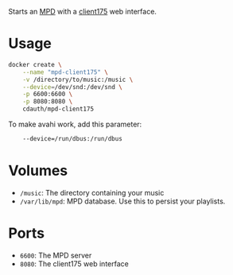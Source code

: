 Starts an [MPD](http://www.musicpd.org/) with a [client175](https://code.google.com/p/client175/) web interface.


Usage
=====

```bash
docker create \
	--name "mpd-client175" \
	-v /directory/to/music:/music \
	--device=/dev/snd:/dev/snd \
	-p 6600:6600 \
	-p 8080:8080 \
	cdauth/mpd-client175
```

To make avahi work, add this parameter:

```bash
	--device=/run/dbus:/run/dbus
```


Volumes
=======

* `/music`: The directory containing your music
* `/var/lib/mpd`: MPD database. Use this to persist your playlists.


Ports
=====

* `6600`: The MPD server
* `8080`: The client175 web interface